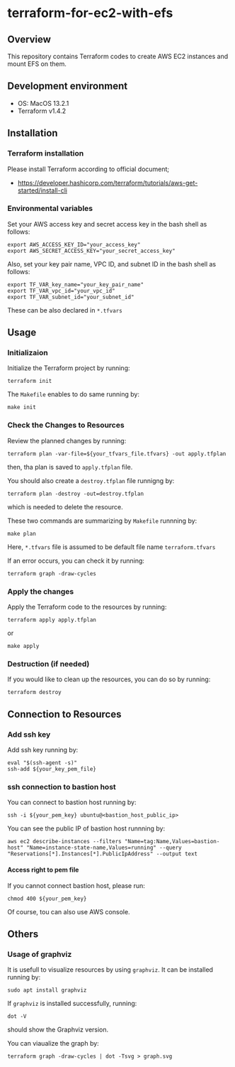 # terraform-for-ec2-with-efs

## Overview
This repository contains Terraform codes to create AWS EC2 instances and mount EFS on them.

## Development environment
- OS: MacOS 13.2.1
- Terraform v1.4.2

## Installation
### Terraform installation
Please install Terraform according to official document;
- https://developer.hashicorp.com/terraform/tutorials/aws-get-started/install-cli

### Environmental variables

Set your AWS access key and secret access key in the bash shell as follows:
```
export AWS_ACCESS_KEY_ID="your_access_key"
export AWS_SECRET_ACCESS_KEY="your_secret_access_key"
```

Also, set your key pair name, VPC ID, and subnet ID in the bash shell as follows: 
```
export TF_VAR_key_name="your_key_pair_name"
export TF_VAR_vpc_id="your_vpc_id"
export TF_VAR_subnet_id="your_subnet_id"
```

These can be also declared in `*.tfvars`

## Usage

### Initializaion
Initialize the Terraform project by running:
```
terraform init
```

The `Makefile` enables to do same running by:
```
make init
``` 

### Check the Changes to Resources
Review the planned changes by running:
```
terraform plan -var-file=${your_tfvars_file.tfvars} -out apply.tfplan
```
then, tha plan is saved to `apply.tfplan` file.

You should also create a `destroy.tfplan` file runnigng by:
```
terraform plan -destroy -out=destroy.tfplan 
```
which is needed to delete the resource.

These two commands are summarizing by `Makefile` runnning by:
```
make plan
```
Here, `*.tfvars` file is assumed to be default file name `terraform.tfvars`

If an error occurs, you can check it by running:
```
terraform graph -draw-cycles
```

### Apply the changes
Apply the Terraform code to the resources by running:
```
terraform apply apply.tfplan
```

or 

```
make apply
```

### Destruction (if needed)
If you would like to clean up the resources, you can do so by running:
```
terraform destroy
```

## Connection to Resources
### Add ssh key
Add ssh key running by:
```
eval "$(ssh-agent -s)"
ssh-add ${your_key_pem_file}
```

### ssh connection to bastion host
You can connect to bastion host running by:
```
ssh -i ${your_pem_key} ubuntu@<bastion_host_public_ip>
```

You can see the public IP of bastion host runnning by:
```
aws ec2 describe-instances --filters "Name=tag:Name,Values=bastion-host" "Name=instance-state-name,Values=running" --query "Reservations[*].Instances[*].PublicIpAddress" --output text
```



#### Access right to pem file
If you cannot connect bastion host, please run:
```
chmod 400 ${your_pem_key}
```

Of course, tou can also use AWS console.

## Others
### Usage of graphviz
It is usefull to visualize resources by using `graphviz`.
It can be installed running by:
```
sudo apt install graphviz
```

If `graphviz` is installed successfully, running:
```
dot -V
```
should show the Graphviz version.

You can viaualize the graph by:
```
terraform graph -draw-cycles | dot -Tsvg > graph.svg
```